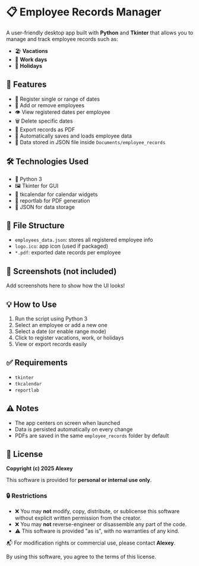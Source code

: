 <body>
  <h1>📋 Employee Records Manager</h1>
  <p>
    A user-friendly desktop app built with <strong>Python</strong> and <strong>Tkinter</strong> that allows you to manage and track employee records such as:
  </p>
  <ul>
    <li>🏖️ <strong>Vacations</strong></li>
    <li>💼 <strong>Work days</strong></li>
    <li>🎉 <strong>Holidays</strong></li>
  </ul>

  <h2>🚀 Features</h2>
  <ul>
    <li>📆 Register single or range of dates</li>
    <li>👤 Add or remove employees</li>
    <li>👁️ View registered dates per employee</li>
    <li>🗑️ Delete specific dates</li>
    <li>📄 Export records as PDF</li>
    <li>🧠 Automatically saves and loads employee data</li>
    <li>🧩 Data stored in JSON file inside <code>Documents/employee_records</code></li>
  </ul>

  <h2>🛠️ Technologies Used</h2>
  <ul>
    <li>🐍 Python 3</li>
    <li>🖼️ Tkinter for GUI</li>
    <li>📅 tkcalendar for calendar widgets</li>
    <li>📝 reportlab for PDF generation</li>
    <li>📁 JSON for data storage</li>
  </ul>

  <h2>📂 File Structure</h2>
  <ul>
    <li><code>employees_data.json</code>: stores all registered employee info</li>
    <li><code>logo.ico</code>: app icon (used if packaged)</li>
    <li><code>*.pdf</code>: exported date records per employee</li>
  </ul>

  <h2>📸 Screenshots (not included)</h2>
  <p>Add screenshots here to show how the UI looks!</p>

  <h2>💡 How to Use</h2>
  <ol>
    <li>Run the script using Python 3</li>
    <li>Select an employee or add a new one</li>
    <li>Select a date (or enable range mode)</li>
    <li>Click to register vacations, work, or holidays</li>
    <li>View or export records easily</li>
  </ol>

  <h2>✅ Requirements</h2>
  <ul>
    <li><code>tkinter</code></li>
    <li><code>tkcalendar</code></li>
    <li><code>reportlab</code></li>
  </ul>

  <h2>⚠️ Notes</h2>
  <ul>
    <li>The app centers on screen when launched</li>
    <li>Data is persisted automatically on every change</li>
    <li>PDFs are saved in the same <code>employee_records</code> folder by default</li>
  </ul>

  <h2>💬 License</h2>
  <p><strong>Copyright (c) 2025 Alexey</strong></p>
  <p>This software is provided for <strong>personal or internal use only</strong>.</p>

  <h3>🔒 Restrictions</h3>
  <ul>
    <li>❌ You may <strong>not</strong> modify, copy, distribute, or sublicense this software without explicit written permission from the creator.</li>
    <li>❌ You may <strong>not</strong> reverse-engineer or disassemble any part of the code.</li>
    <li>⚠️ This software is provided "as is", with no warranties of any kind.</li>
  </ul>

  <p>
    📬 For modification rights or commercial use, please contact <strong>Alexey</strong>.
  </p>

  <p>
    By using this software, you agree to the terms of this license.
  </p>
</body>
